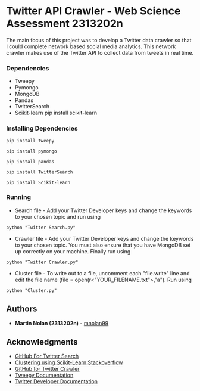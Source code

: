 # Twitter API Crawler - Web Science Assessment 2313202n

The main focus of this project was to develop a Twitter data crawler so that I could complete network based social media analytics. This network crawler makes use of the Twitter API to collect data from tweets in real time. 


### Dependencies

- Tweepy
- Pymongo
- MongoDB
- Pandas
- TwitterSearch
- Scikit-learn pip install scikit-learn


### Installing Dependencies


```
pip install tweepy
```

```
pip install pymongo
```

```
pip install pandas
```

```
pip install TwitterSearch
```

```
pip install Scikit-learn
```

### Running

- Search file - Add your Twitter Developer keys and change the keywords to your chosen topic and run using
```
python "Twitter Search.py"
```

- Crawler file - Add your Twitter Developer keys and change the keywords to your chosen topic. You must also ensure that you have MongoDB set up correctly on your machine. Finally run using
```
python "Twitter Crawler.py"
```

- Cluster file - To write out to a file, uncomment each "file.write" line and edit the file name (file = open(r<"YOUR_FILENAME.txt">,"a"). Run using

```
python "Cluster.py"
```


## Authors

- **Martin Nolan (2313202n)** - [mnolan99](https://github.com/mnolan99)

## Acknowledgments

- [GitHub For Twitter Search](https://github.com/ckoepp/TwitterSearch)
- [Clustering using Scikit-Learn Stackoverflow](https://stackoverflow.com/questions/27889873/clustering-text-documents-using-scikit-learn-kmeans-in-python?fbclid=IwAR13agTGUdH3e7Xdpt2x6ee6R8vrzjWCuguWgCgTklOcmcYBwVdO6ak8c3k)
- [GitHub for Twitter Crawler](https://github.com/SamDelgado/twitter-to-mongo)
- [Tweepy Documentation](http://docs.tweepy.org/en/latest/)
- [Twitter Developer Documentation](https://developer.twitter.com/en/docs)
